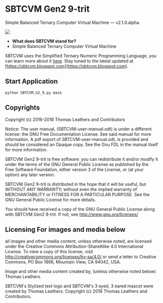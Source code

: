 # SBTCVM Gen2 9-trit      

Simple Balanced Ternary Computer Virtual Machine — v2.1.0.alpha   

<img src='https://4.bp.blogspot.com/-VOftcXOLnpc/W52LYvA65AI/AAAAAAAACgU/-XHn-so7SZ87uVlIFFaKUXNtf8-ZdgqYACK4BGAYYCw/s1600/banex2.png' />
     
- **What does SBTCVM stand for?**
- Simple Balanced Ternary Computer Virtual Machine

SBTCVM uses the Simplified Ternary Numeric Programming Language, you can learn
more about it [here](https://github.com/SBTCVM/SBTCVM-Gen2-9/blob/master/textdocs/SSTNPL/command_overview.txt). Stay tuned to the latest updated at [https://sbtcvm.blogspot.com](https://sbtcvm.blogspot.com).

## Start Application

```
python SBTCVM_G2_9.py maze
```

## Copyrights

Copyright (c) 2016-2018 Thomas Leathers and Contributors 

Notice: The user manual, (SBTCVM-user-manual.odt) is under a different license:
the GNU Free Documentation License. See said manual for more information.
A pdf export of SBTCVM-user-manual.odt, is provided and should be considered
an Opaque copy. See the Gnu FDL in the manual itself for more information.

  SBTCVM Gen2 9-trit is free software: you can redistribute it and/or modify
  it under the terms of the GNU General Public License as published by
  the Free Software Foundation, either version 3 of the License, or
  (at your option) any later version.
  
  SBTCVM Gen2 9-trit is distributed in the hope that it will be useful,
  but WITHOUT ANY WARRANTY; without even the implied warranty of
  MERCHANTABILITY or FITNESS FOR A PARTICULAR PURPOSE. See the
  GNU General Public License for more details.
 
  You should have received a copy of the GNU General Public License
  along with SBTCVM Gen2 9-trit. If not, see <http://www.gnu.org/licenses/>

## Licensing For images and media below

all images and other media content, unless otherwise noted,
are licensed under the Creative Commons Attribution-ShareAlike 4.0
International License. To view a copy of this license, visit
http://creativecommons.org/licenses/by-sa/4.0/ or send a letter to
Creative Commons, PO Box 1866, Mountain View, CA 94042, USA.

Image and other media content created by, (unless otherwise noted below) Thomas Leathers.

SBTCVM's Stylized text logo and SBTCVM's 3 eyed, 3 eared mascot were created by Thomas Leathers.
Copyright (c) 2018 Thomas Leathers and Contributors.
